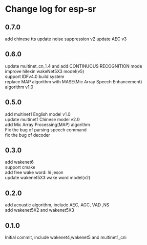 # Change log for esp-sr

## 0.7.0
add chinese tts
update noise suppression v2
update AEC v3

## 0.6.0
update multinet_cn_1.4 and add CONTINUOUS RECOGNITION mode  
improve hilexin wakeNet5X3 model(v5)    
support IDFv4.0 build system  
replace MAP algorithm with MASE(Mic Array Speech Enhancement) algorithm v1.0  

## 0.5.0
add multinet1 English model v1.0  
update multinet1 Chinese model v2.0  
add Mic Array Processing(MAP) algorithm  
Fix the bug of parsing speech command  
fix the bug of decoder  


## 0.3.0
add wakenet6  
support cmake  
add free wake word: hi jeson  
update wakenet5X3 wake word model(v2)  

## 0.2.0
add acoustic algorithm, include AEC, AGC, VAD ,NS  
add wakenet5X2 and wakenet5X3  

## 0.1.0 
Initial commit, include wakenet4,wakenet5 and multinet1_cni  
